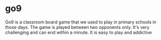 # go9
Go9 is a classroom board game that we used to play in primary schools in those days. The game is played between two opponents only. It's very challenging and can end within a minute. It is easy to play and addictive
